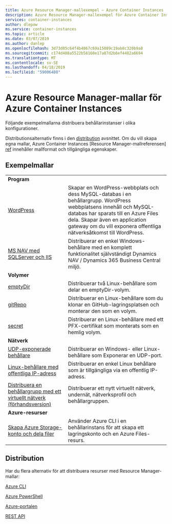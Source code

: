 ```yaml
---
title: Azure Resource Manager-mallexempel – Azure Container Instances
description: Azure Resource Manager-mallexempel för Azure Container Instances
services: container-instances
author: dlepow
ms.service: container-instances
ms.topic: article
ms.date: 03/07/2019
ms.author: danlep
ms.openlocfilehash: 3d73d05c64f4b4867c69a15089c19ab8c320b9a8
ms.sourcegitcommit: c174d408a5522b58160e17a87d2b6ef4482a6694
ms.translationtype: MT
ms.contentlocale: sv-SE
ms.lasthandoff: 04/18/2019
ms.locfileid: "59006480"
---
```

# <a name="azure-resource-manager-templates-for-azure-container-instances"></a>Azure Resource Manager-mallar för Azure Container Instances

Följande exempelmallarna distribuera behållarinstanser i olika konfigurationer.

Distributionsalternativ finns i den [distribution](#deployment) avsnittet. Om du vill skapa egna mallar, Azure Container Instances [Resource Manager-mallreferensen] [ ref] innehåller mallformat och tillgängliga egenskaper.

## <a name="sample-templates"></a>Exempelmallar

| | |
|-|-|
| **Program** ||
| [WordPress][app-wp] | Skapar en WordPress-webbplats och dess MySQL-databas i en behållargrupp. WordPress webbplatsens innehåll och MySQL-databas har sparats till en Azure Files dela. Skapar även en application gateway om du vill exponera offentliga nätverksåtkomst till WordPress. |
| [MS NAV med SQLServer och IIS][app-nav] | Distribuerar en enkel Windows-behållare med en komplett funktionalitet självständigt Dynamics NAV / Dynamics 365 Business Central miljö. |
| **Volymer** ||
| [emptyDir][vol-emptydir] | Distribuerar två Linux-behållare som delar en emptyDir-volym. |
| [gitRepo][vol-gitrepo] | Distribuerar en Linux-behållare som du klonar en GitHub-lagringsplatsen och monterar den som en volym. |
| [secret][vol-secret] | Distribuerar en Linux-behållare med ett PFX-certifikat som monterats som en hemlig volym. |
| **Nätverk** ||
| [UDP-exponerade behållare][net-udp] | Distribuerar en Windows- eller Linux-behållare som Exponerar en UDP-port. |
| [Linux-behållare med offentliga IP-adress][net-publicip] | Distribuerar en enkel Linux behållare som är tillgängliga via en offentlig IP-adress. |
| [Distribuera en behållargrupp med ett virtuellt nätverk (förhandsversion)][net-vnet] | Distribuerar ett nytt virtuellt nätverk, undernät, nätverksprofil och behållargruppen. |
| **Azure-resurser** ||
| [Skapa Azure Storage-konto och dela filer][az-files] | Använder Azure CLI i en behållarinstans för att skapa ett lagringskonto och en Azure Files-resurs.

## <a name="deployment"></a>Distribution

Har du flera alternativ för att distribuera resurser med Resource Manager-mallar:

[Azure CLI][deploy-cli]

[Azure PowerShell][deploy-powershell]

[Azure-portalen][deploy-portal]

[REST API][deploy-rest]

<!-- LINKS - External -->
[app-nav]: https://github.com/Azure/azure-quickstart-templates/tree/master/101-aci-dynamicsnav
[app-wp]: https://github.com/Azure/azure-quickstart-templates/tree/master/201-aci-wordpress
[az-files]: https://github.com/Azure/azure-quickstart-templates/tree/master/101-aci-storage-file-share
[net-publicip]: https://github.com/Azure/azure-quickstart-templates/tree/master/101-aci-linuxcontainer-public-ip
[net-udp]: https://github.com/Azure/azure-quickstart-templates/tree/master/201-aci-udp
[net-vnet]: https://github.com/Azure/azure-quickstart-templates/tree/master/101-aci-vnet
[repo]: https://github.com/Azure/azure-quickstart-templates
[vol-emptydir]: https://github.com/Azure/azure-quickstart-templates/tree/master/201-aci-linuxcontainer-volume-emptydir
[vol-gitrepo]: https://github.com/Azure/azure-quickstart-templates/tree/master/201-aci-linuxcontainer-volume-gitrepo
[vol-secret]: https://github.com/Azure/azure-quickstart-templates/tree/master/201-aci-linuxcontainer-volume-secret

<!-- LINKS - Internal -->
[deploy-cli]: ../azure-resource-manager/resource-group-template-deploy-cli.md
[deploy-portal]: ../azure-resource-manager/resource-group-template-deploy-portal.md
[deploy-powershell]: ../azure-resource-manager/resource-group-template-deploy.md
[deploy-rest]: ../azure-resource-manager/resource-group-template-deploy-rest.md
[ref]: /azure/templates/microsoft.containerinstance/containergroups

